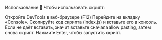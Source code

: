 Использование 📖
Чтобы использовать скрипт:

Откройте DevTools в веб-браузере (F12)
Перейдите на вкладку «Console».
Скопируйте код скрипта (index.js) и вставьте его в консоль. Eсли не даёт вставить, значит вставьте сначала allow pasting, затем снова скрипт.
Нажмите Enter, чтобы запустить скрипт.
